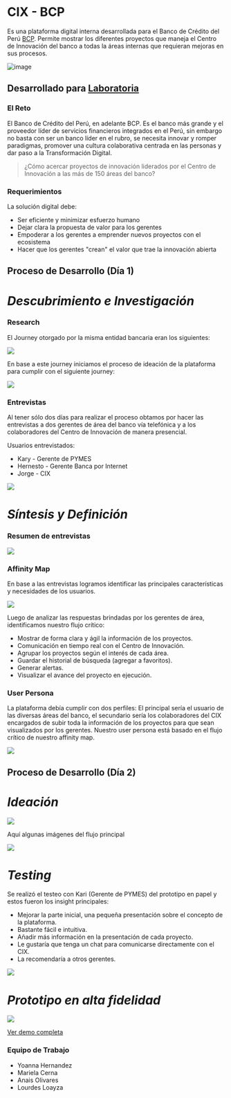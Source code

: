 # CIX - BCP
Es una plataforma digital interna desarrollada para el Banco de Crédito del Perú [BCP](https://www.viabcp.com/wps/portal/Home/nosotros). Permite mostrar los diferentes proyectos que maneja el Centro de Innovación del banco a todas la áreas internas que requieran mejoras en sus procesos.

![image](https://user-images.githubusercontent.com/32310691/38405899-dbb00dfc-3937-11e8-97e8-55d74006e093.png)

## Desarrollado para [Laboratoria](http://www.laboratoria.la/)

### El Reto

El Banco de Crédito del Perú, en adelante BCP. Es el banco más grande y el proveedor líder de servicios financieros integrados en el Perú, sin embargo no basta con ser un banco líder en el rubro, se necesita innovar y romper paradigmas, promover una cultura colaborativa centrada en las personas y dar paso a la Transformación Digital.

> ¿Cómo acercar proyectos de innovación liderados por el Centro de Innovación a las más de 150 áreas del banco?

### Requerimientos

La solución digital debe:

+ Ser eficiente y minimizar esfuerzo humano
+ Dejar clara la propuesta de valor para los gerentes
+ Empoderar a los gerentes a emprender nuevos proyectos con el ecosistema
+ Hacer que los gerentes "crean" el valor que trae la innovación abierta

## **Proceso de Desarrollo (Día 1)**

# _Descubrimiento e Investigación_

### Research

El Journey otorgado por la misma entidad bancaria eran los siguientes:

![](assets/img/img1.png)

En base a este journey iniciamos el proceso de ideación de la plataforma para cumplir con el siguiente journey:

![](assets/img/img2.png)

### Entrevistas

Al tener sólo  dos días para realizar el proceso obtamos por hacer las entrevistas a dos gerentes de área del banco vía telefónica y a los colaboradores del Centro de Innovación de manera presencial.

Usuarios entrevistados: 

* Kary - Gerente de PYMES
* Hernesto - Gerente Banca por Internet
* Jorge - CIX

![](assets/img/cuestionario.png)

# _Síntesis y Definición_

### Resumen de entrevistas

![](assets/img/respuestas.png)

### Affinity Map

En base a las entrevistas logramos identificar las principales características y necesidades de los usuarios.

![](assets/img/diagrama-1.jpeg)

Luego de analizar las respuestas brindadas por los gerentes de área, identificamos nuestro flujo crítico:

* Mostrar de forma clara y ágil la información de los proyectos.
* Comunicación en tiempo real con el Centro de Innovación.
* Agrupar los proyectos según el interés de cada área.
* Guardar el historial de búsqueda (agregar a favoritos).
* Generar alertas.
* Visualizar el avance del proyecto en ejecución.

### User Persona

La plataforma debía cumplir con dos perfiles: El principal sería el usuario de las diversas áreas del banco, el secundario sería los colaboradores del CIX encargados de subir toda la información de los proyectos para que sean visualizados por los gerentes. Nuestro user persona está basado en el flujo crítico de nuestro affinity map.

![](assets/img/userpersona.png)

## **Proceso de Desarrollo (Día 2)**

# _Ideación_

![](assets/img/prototype.jpg)

Aquí algunas imágenes del flujo principal

![](assets/img/sketch.png)

# _Testing_

Se realizó el testeo con Kari (Gerente de PYMES) del prototipo en papel y estos fueron los insight principales:

* Mejorar la parte inicial, una pequeña presentación sobre el concepto de la plataforma.
* Bastante fácil e intuitiva.
* Añadir más información en la presentación de cada proyecto.
* Le gustaría que tenga un chat para comunicarse directamente con el CIX.
* La recomendaría a otros gerentes.

![](assets/img/testing.jpeg)

# _Prototipo en alta fidelidad_

![](assets/img/flujo.png)

[Ver demo completa](https://marvelapp.com/38h9jd2)

### Equipo de Trabajo

* Yoanna Hernandez
* Mariela Cerna
* Anais Olivares
* Lourdes Loayza
